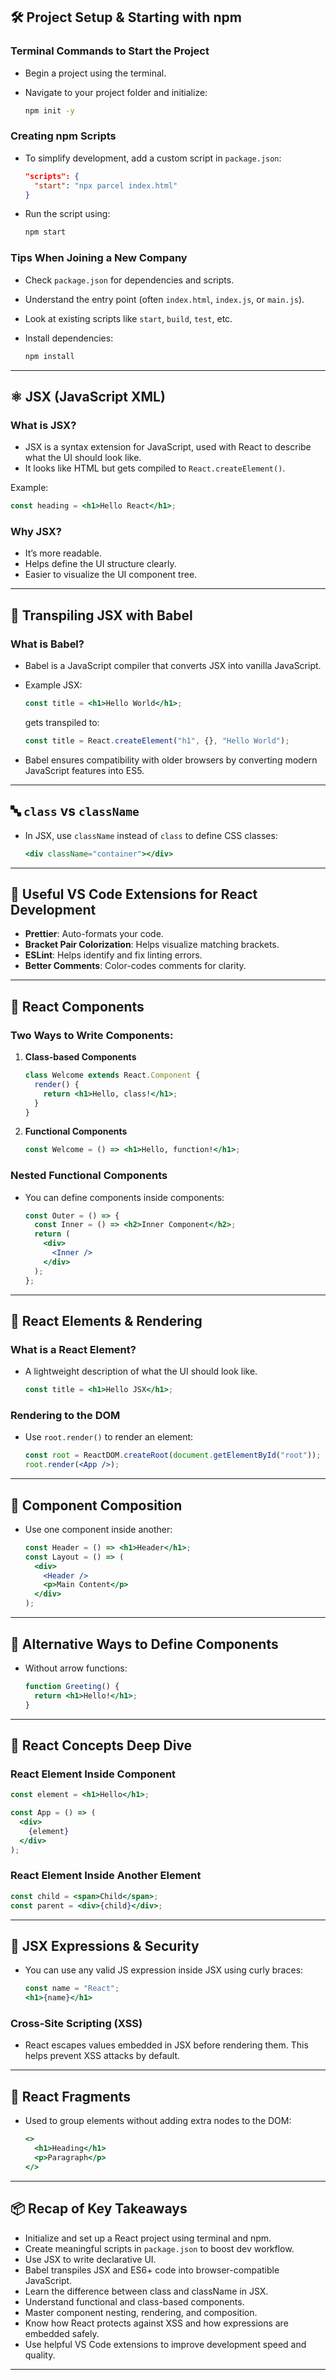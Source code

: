 
## 🛠 Project Setup & Starting with npm

### Terminal Commands to Start the Project

* Begin a project using the terminal.
* Navigate to your project folder and initialize:

  ```bash
  npm init -y
  ```

### Creating npm Scripts

* To simplify development, add a custom script in `package.json`:

  ```json
  "scripts": {
    "start": "npx parcel index.html"
  }
  ```
* Run the script using:

  ```bash
  npm start
  ```

### Tips When Joining a New Company

* Check `package.json` for dependencies and scripts.
* Understand the entry point (often `index.html`, `index.js`, or `main.js`).
* Look at existing scripts like `start`, `build`, `test`, etc.
* Install dependencies:

  ```bash
  npm install
  ```

---

## ⚛ JSX (JavaScript XML)

### What is JSX?

* JSX is a syntax extension for JavaScript, used with React to describe what the UI should look like.
* It looks like HTML but gets compiled to `React.createElement()`.

Example:

```jsx
const heading = <h1>Hello React</h1>;
```

### Why JSX?

* It’s more readable.
* Helps define the UI structure clearly.
* Easier to visualize the UI component tree.

---

## 🔄 Transpiling JSX with Babel

### What is Babel?

* Babel is a JavaScript compiler that converts JSX into vanilla JavaScript.

* Example JSX:

  ```jsx
  const title = <h1>Hello World</h1>;
  ```

  gets transpiled to:

  ```js
  const title = React.createElement("h1", {}, "Hello World");
  ```

* Babel ensures compatibility with older browsers by converting modern JavaScript features into ES5.

---

## 🔤 `class` vs `className`

* In JSX, use `className` instead of `class` to define CSS classes:

  ```jsx
  <div className="container"></div>
  ```

---

## 🔌 Useful VS Code Extensions for React Development

* **Prettier**: Auto-formats your code.
* **Bracket Pair Colorization**: Helps visualize matching brackets.
* **ESLint**: Helps identify and fix linting errors.
* **Better Comments**: Color-codes comments for clarity.

---

## 🧩 React Components

### Two Ways to Write Components:

1. **Class-based Components**

   ```jsx
   class Welcome extends React.Component {
     render() {
       return <h1>Hello, class!</h1>;
     }
   }
   ```

2. **Functional Components**

   ```jsx
   const Welcome = () => <h1>Hello, function!</h1>;
   ```

### Nested Functional Components

* You can define components inside components:

  ```jsx
  const Outer = () => {
    const Inner = () => <h2>Inner Component</h2>;
    return (
      <div>
        <Inner />
      </div>
    );
  };
  ```

---

## 🧱 React Elements & Rendering

### What is a React Element?

* A lightweight description of what the UI should look like.

  ```jsx
  const title = <h1>Hello JSX</h1>;
  ```

### Rendering to the DOM

* Use `root.render()` to render an element:

  ```jsx
  const root = ReactDOM.createRoot(document.getElementById("root"));
  root.render(<App />);
  ```

---

## 🧬 Component Composition

* Use one component inside another:

  ```jsx
  const Header = () => <h1>Header</h1>;
  const Layout = () => (
    <div>
      <Header />
      <p>Main Content</p>
    </div>
  );
  ```

---

## 🧾 Alternative Ways to Define Components

* Without arrow functions:

  ```jsx
  function Greeting() {
    return <h1>Hello!</h1>;
  }
  ```

---

## 🧠 React Concepts Deep Dive

### React Element Inside Component

```jsx
const element = <h1>Hello</h1>;

const App = () => (
  <div>
    {element}
  </div>
);
```

### React Element Inside Another Element

```jsx
const child = <span>Child</span>;
const parent = <div>{child}</div>;
```

---

## 🔐 JSX Expressions & Security

* You can use any valid JS expression inside JSX using curly braces:

  ```jsx
  const name = "React";
  <h1>{name}</h1>
  ```

### Cross-Site Scripting (XSS)

* React escapes values embedded in JSX before rendering them. This helps prevent XSS attacks by default.

---

## 🧩 React Fragments

* Used to group elements without adding extra nodes to the DOM:

  ```jsx
  <>
    <h1>Heading</h1>
    <p>Paragraph</p>
  </>
  ```

---

## 📦 Recap of Key Takeaways

* Initialize and set up a React project using terminal and npm.
* Create meaningful scripts in `package.json` to boost dev workflow.
* Use JSX to write declarative UI.
* Babel transpiles JSX and ES6+ code into browser-compatible JavaScript.
* Learn the difference between class and className in JSX.
* Understand functional and class-based components.
* Master component nesting, rendering, and composition.
* Know how React protects against XSS and how expressions are embedded safely.
* Use helpful VS Code extensions to improve development speed and quality.

---
